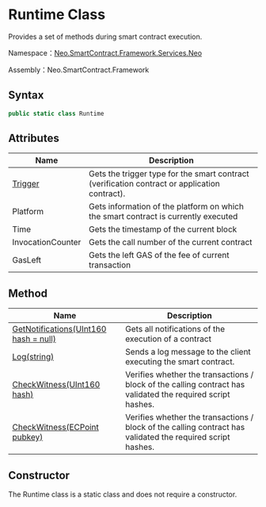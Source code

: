 # Runtime Class

Provides a set of methods during smart contract execution.

Namespace：[Neo.SmartContract.Framework.Services.Neo](../neo.md)

Assembly：Neo.SmartContract.Framework

## Syntax

```c#
public static class Runtime
```

## Attributes

| Name                          | Description                                                  |
| ----------------------------- | ------------------------------------------------------------ |
| [Trigger](Runtime/Trigger.md) | Gets the trigger type for the smart contract (verification contract or application contract). |
| Platform                      | Gets information of the platform on which the smart contract is currently executed |
| Time                          | Gets the timestamp of the current block                      |
| InvocationCounter             | Gets the call number of the current contract                 |
| GasLeft                       | Gets the left GAS of the fee of current transaction          |

## Method

| Name                                                         | Description                                                  |
| ------------------------------------------------------------ | ------------------------------------------------------------ |
| [GetNotifications(UInt160 hash = null)](Runtime/GetNotifications.md) | Gets all notifications of the execution of a contract        |
| [Log(string)](Runtime/Log.md)                                | Sends a log message to the client executing the smart contract. |
| [CheckWitness(UInt160 hash)](Runtime/CheckWitness.md)        | Verifies whether the transactions / block of the calling contract has validated the required script hashes. |
| [CheckWitness(ECPoint pubkey)](Runtime/CheckWitness.md)      | Verifies whether the transactions / block of the calling contract has validated the required script hashes. |

## Constructor

The Runtime class is a static class and does not require a constructor.